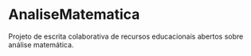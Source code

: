 # AnaliseMatematica
Projeto de escrita colaborativa de recursos educacionais abertos sobre análise matemática.
